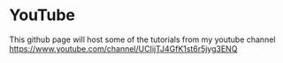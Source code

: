 # YouTube
This github page will host some of the tutorials from my youtube channel https://www.youtube.com/channel/UCIijTJ4GfK1st6r5jyg3ENQ

